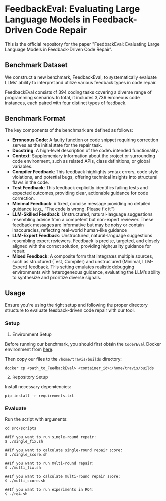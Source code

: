 # FeedbackEval: Evaluating Large Language Models in Feedback-Driven Code Repair

This is the official repository for the paper "FeedbackEval: Evaluating Large Language Models in Feedback-Driven Code
Repair".

## Benchmark Dataset

We construct a new benchmark, FeedbackEval, to systematically evaluate LLMs’ ability to interpret and
utilize various feedback types in code repair.

FeedbackEval consists of 394 coding tasks covering a diverse range of programming scenarios. In total, it includes 3,736
erroneous code instances, each paired with four distinct types of
feedback.

## Benchmark Format

The key components of the benchmark are defined as follows:

* **Erroneous Code**: A faulty function or code snippet requiring
  correction serves as the initial state for the repair task.
* **Docstring**: A high-level description of the code’s intended functionality.
* **Context**: Supplementary information about the project or surrounding code environment, such as related APIs, class
  definitions, or global variables.
* **Compiler Feedback**: This feedback highlights syntax errors, code style violations,
  and potential bugs, offering technical insights into structural
  flaws in the code.
* **Test Feedback**: This feedback explicitly identifies failing tests and expected outcomes,
  providing clear, actionable guidance for code correction.
* **Minimal Feedback**: A fixed, concise message providing no detailed guidance (e.g., “The code
is wrong. Please fix it.”)
* **LLM-Skilled Feedback**: Unstructured, natural-language suggestions resembling advice from a
competent but non-expert reviewer. These feedback messages are informative but may be noisy
or contain inaccuracies, reflecting real-world human-like guidance
* **LLM-Expert Feedback**: Unstructured, natural-language suggestions resembling expert reviewers. Feedback is precise, targeted, and closely aligned with the correct solution, providing highquality guidance for repair.
* **Mixed Feedback**: A composite form that integrates multiple sources, such as structured (Test,
Compiler) and unstructured (Minimal, LLM-Expert) feedback. This setting emulates realistic debugging environments with heterogeneous guidance, evaluating the LLM’s ability to synthesize
and prioritize diverse signals.

## Usage

Ensure you're using the right setup and following the proper directory structure to evaluate feedback-driven code repair
with our tool.

### Setup

1. Environment Setup

Before running our benchmark, you should first obtain the `CoderEval` Docker environment from [here](https://github.com/CoderEval/CoderEval).

Then copy our files to the `/home/travis/builds` directory:
```
docker cp <path_to_FeedbackEval> <container_id>:/home/travis/builds
```



2. Repository Setup

Install necessary dependencies:
```
pip install -r requirements.txt
```

### Evaluate

Run the script with arguments:
```
cd src/scripts

##If you want to run single-round repair:
$ ./single_fix.sh

##If you want to calculate single-round repair score:
$ ./single_score.sh

##If you want to run multi-round repair:
$ ./multi_fix.sh

##If you want to calculate multi-round repair score:
$ ./multi_score.sh

##If you want to run experiments in RQ4:
$ ./rq4.sh
```